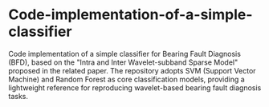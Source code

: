 # Code-implementation-of-a-simple-classifier
Code implementation of a simple classifier for Bearing Fault Diagnosis (BFD), based on the "Intra and Inter Wavelet-subband Sparse Model" proposed in the related paper. The repository adopts SVM (Support Vector Machine) and Random Forest as core classification models, providing a lightweight reference for reproducing wavelet-based bearing fault diagnosis tasks.
